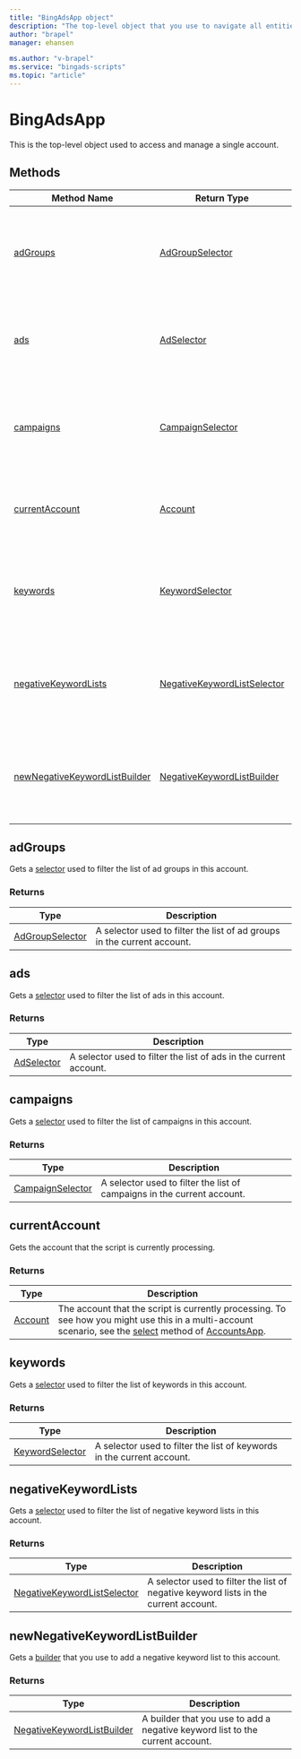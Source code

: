 ```yaml
---
title: "BingAdsApp object"
description: "The top-level object that you use to navigate all entities in a single account."
author: "brapel"
manager: ehansen

ms.author: "v-brapel"
ms.service: "bingads-scripts"
ms.topic: "article"
---
```


# BingAdsApp

This is the top-level object used to access and manage a single account.

## Methods

|Method Name|Return Type|Description|
|-|-|-
[adGroups](#adgroups)|[AdGroupSelector](./AdGroupSelector.md)|Gets a [selector](../concepts/selectors.md) used to filter the list of ad groups in this account.
[ads](#ads)|[AdSelector](./AdSelector.md)|Gets a [selector](../concepts/selectors.md) used to filter the list of ads in this account.
[campaigns](#campaigns)|[CampaignSelector](./CampaignSelector.md)|Gets a selector used to filter the list of campaigns in this account.
[currentAccount](#currentaccount)|[Account](./Account.md)|Gets the account that the script is currently processing.
[keywords](#keywords)|[KeywordSelector](./KeywordSelector.md)|Gets a selector used to filter the list of keywords in this account.
[negativeKeywordLists](#negativekeywordlists)|[NegativeKeywordListSelector](./NegativeKeywordListSelector.md)|Gets a selector used to filter the list of negative keyword lists in this account.
[newNegativeKeywordListBuilder](#newnegativekeywordlistbuilder)|[NegativeKeywordListBuilder](./NegativeKeywordListBuilder.md)|Gets a builder that you use to add a negative keyword list to this account.

<!--
[getExecutionInfo](#getexecutioninfo)|[ExecutionInfo](./ExecutionInfo)|Returns information about the environment in which the script is currently executing.
-->


## <a name="adgroups"></a>adGroups

Gets a [selector](../concepts/selectors.md) used to filter the list of ad groups in this account. 

### Returns

|Type|Description|
|-|-
[AdGroupSelector](./AdGroupSelector.md)|A selector used to filter the list of ad groups in the current account.


## <a name="ads"></a>ads

Gets a [selector](../concepts/selectors.md) used to filter the list of ads in this account. 

### Returns

|Type|Description|
|-|-
[AdSelector](./AdSelector.md)|A selector used to filter the list of ads in the current account.


## <a name="campaigns"></a>campaigns

Gets a [selector](../concepts/selectors.md) used to filter the list of campaigns in this account. 

### Returns

|Type|Description|
|-|-
[CampaignSelector](./CampaignSelector.md)|A selector used to filter the list of campaigns in the current account.


## <a name="currentaccount"></a>currentAccount

Gets the account that the script is currently processing.

### Returns

|Type|Description|
|-|-
[Account](./Account.md)|The account that the script is currently processing. To see how you might use this in a multi-account scenario, see the [select](AccountsApp.md#select-bingadsaccount-account-) method of [AccountsApp](AccountsApp.md).


<!--
## <a name="getexecutioninfo"></a>getExecutionInfo
Returns information about the environment in which the script is currently executing.

### Returns:
|Type|Description|
|-|-
[ExecutionInfo](./ExecutionInfo)|Information about the environment in which the script is currently executing.
-->


## <a name="keywords"></a>keywords

Gets a [selector](../concepts/selectors.md) used to filter the list of keywords in this account.

### Returns

|Type|Description|
|-|-
[KeywordSelector](./KeywordSelector.md)|A selector used to filter the list of keywords in the current account.


## <a name="negativekeywordlists"></a>negativeKeywordLists

Gets a [selector](../concepts/selectors.md) used to filter the list of negative keyword lists in this account. 

### Returns

|Type|Description|
|-|-
[NegativeKeywordListSelector](./NegativeKeywordListSelector.md)|A selector used to filter the list of negative keyword lists in the current account.


## <a name="newnegativekeywordlistbuilder"></a>newNegativeKeywordListBuilder

Gets a [builder](../concepts/builders.md) that you use to add a negative keyword list to this account. 

### Returns

|Type|Description|
|-|-
[NegativeKeywordListBuilder](./NegativeKeywordListBuilder.md)|A builder that you use to add a negative keyword list to the current account.


